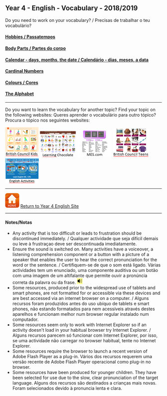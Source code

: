 ## Year 4 - English - Vocabulary - 2018/2019
Do you need to work on your vocabulary? / Precisas de trabalhar o teu vocabulário?  

#### [Hobbies / Passatempos](https://tangerina-pt.github.io/English/Hobbies_D)
#### [Body Parts / Partes do corpo](https://tangerina-pt.github.io/English/Body_Parts_D)
#### [Calendar - days, months, the date / Calendário - dias, meses, a data](https://tangerina-pt.github.io/English/Calendar_D)
#### [Cardinal Numbers](https://tangerina-pt.github.io/English/Cardinal_Numbers_D)
#### [Colours / Cores](https://tangerina-pt.github.io/English/Colours_D)
#### [The Alphabet](https://tangerina-pt.github.io/English/Alphabet_D)
***
Do you want to learn the vocabulary for another topic? Find your topic on the following websites:
Queres aprender o vocabulário para outro tópico? Procura o tópico nos seguintes websites:

[![bcina](/images/bcina.PNG)](https://learnenglishkids.britishcouncil.org/en/word-games) [![lcina](/images/lcina.PNG)](http://www.learningchocolate.com/all?sort_by=monthcount) [![mesina](/images/mesina.PNG)](http://www.mes-games.com/) [![bcinta](/images/bcinta.PNG)](https://learnenglishteens.britishcouncil.org/grammar-vocabulary/vocabulary-exercises) [![eaina](/images/eaina.PNG)](https://www.englishactivities.net/english-topics-esl)

***
[![home](/images/home.PNG)](https://tangerina-pt.github.io/English/Year4) [Return to Year 4 English Site](https://tangerina-pt.github.io/English/Year4)

***
#### Notes/Notas
* Any activity that is too difficult or leads to frustration should be discontinued immediately. / Qualquer actividade que seja difícil demais ou leve à frustraçao deve ser descontinuada imediatamente.
* Ensure the sound is switched on. Many activities have a voiceover, a listening comprehension component or a button with a picture of a speaker that enables the user to hear the correct pronunciation for the word or the sentence. / Certifiquem-se de que o som está ligado. Várias actividades tem um enunciado, uma componente auditiva ou um botão com uma imagem de um altifalante que permite ouvir a pronúncia correta da palavra ou da frase. ![spkr2](/images/spkr2.PNG)
* Some resources, produced prior to the widespread use of tablets and smart phones, are not formatted for or accessible via these devices and are best accessed via an internet browser on a computer. / Alguns recursos foram produzidos antes do uso ubíquo de tablets e smart phones, não estando formatados para nem acessíveis através destes aparelhos e funcionam melhor num browser regular instalado num computador.
* Some resources seem only to work with Internet Explorer so if an activity doesn't load in your habitual browser try Internet Explorer. / Alguns recursos parecem só funcionar com Internet Explorer, por isso, se uma actividade não carregar no browser habitual, tente no Internet Explorer.
* Some resources require the browser to launch a recent version of Adobe Flash Player as a plug-in. Vários dos recursos requerem uma versão recente de Adobe Flash Player operacional como plug-in no browser.
* Some resources have been produced for younger children. They have been selected for use due to the slow, clear pronunciation of the target language. Alguns dos recursos são destinados a crianças mais novas. Foram selecionados devido à pronuncia lenta e clara.
